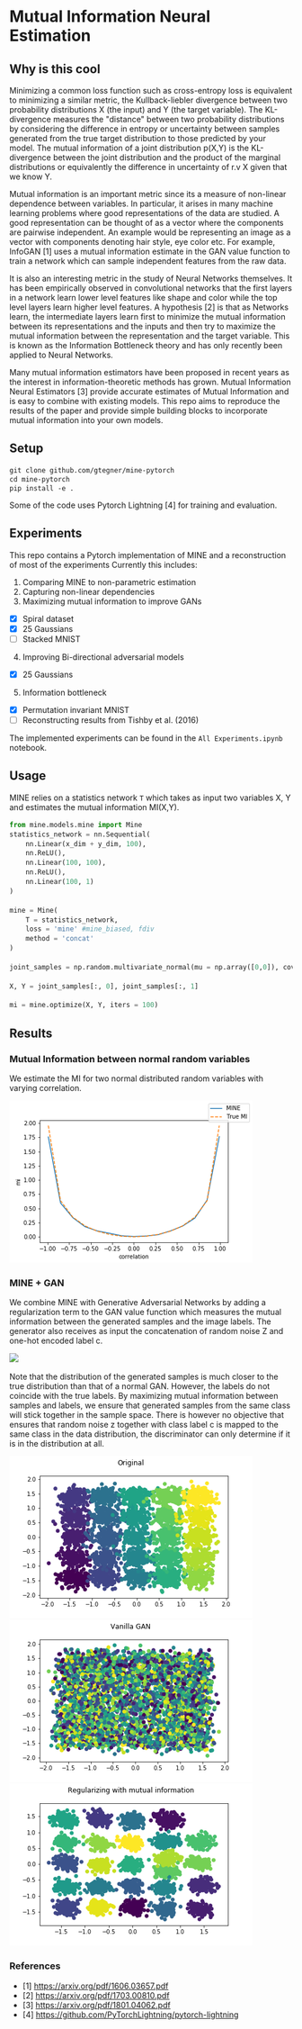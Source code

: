 # Mutual Information Neural Estimation

## Why is this cool

Minimizing a common loss function such as cross-entropy loss is equivalent to minimizing a similar metric, the Kullback-liebler divergence between two probability distributions X (the input) and Y (the target variable). The KL-divergence measures the "distance" between two probability distributions by considering the difference in entropy or uncertainty between samples generated from the true target distribution to those predicted by your model.
The mutual information of a joint distribution p(X,Y) is the KL-divergence between the joint distribution and the product of the marginal distributions or equivalently the difference in uncertainty of r.v X given that we know Y.

Mutual information is an important metric since its a measure of non-linear dependence between variables. In particular, it arises in many machine learning problems where good representations of the data are studied. A good representation can be thought of as a vector where the components are pairwise independent. An example would be representing an image as a vector with components denoting hair style, eye color etc. For example, InfoGAN [1] uses a mutual information estimate in the GAN value function to train a network which can sample independent features from the raw data.

It is also an interesting metric in the study of Neural Networks themselves. It has been empirically observed in convolutional networks that the first layers in a network learn lower level features like shape and color while the top level layers learn higher level features. A hypothesis [2] is that as Networks learn, the intermediate layers learn first to minimize the mutual information between its representations and the inputs and then try to maximize the mutual information between the representation and the target variable. This is known as the Information Bottleneck theory and has only recently been applied to Neural Networks. 

Many mutual information estimators have been proposed in recent years as the interest in information-theoretic methods has grown. Mutual Information Neural Estimators [3] provide accurate estimates of Mutual Information and is easy to combine with existing models. This repo aims to reproduce the results of the paper and provide simple building blocks to incorporate mutual information into your own models. 

## Setup

```
git clone github.com/gtegner/mine-pytorch
cd mine-pytorch
pip install -e .
```

Some of the code uses Pytorch Lightning [4] for training and evaluation. 

## Experiments

This repo contains a Pytorch implementation of MINE and a reconstruction of most of the experiments
Currently this includes:

1. Comparing MINE to non-parametric estimation
2. Capturing non-linear dependencies
3. Maximizing mutual information to improve GANs

- [x] Spiral dataset
- [x] 25 Gaussians
- [ ] Stacked MNIST

4. Improving Bi-directional adversarial models

- [x] 25 Gaussians

5. Information bottleneck

- [x] Permutation invariant MNIST
- [ ] Reconstructing results from Tishby et al. (2016)

The implemented experiments can be found in the `All Experiments.ipynb` notebook. 

## Usage

MINE relies on a statistics network `T` which takes as input two variables X, Y and estimates the mutual information MI(X,Y).

```python
from mine.models.mine import Mine
statistics_network = nn.Sequential(
    nn.Linear(x_dim + y_dim, 100),
    nn.ReLU(),
    nn.Linear(100, 100),
    nn.ReLU(),
    nn.Linear(100, 1)
)

mine = Mine(
    T = statistics_network,
    loss = 'mine' #mine_biased, fdiv
    method = 'concat'
)

joint_samples = np.random.multivariate_normal(mu = np.array([0,0]), cov = np.array([[1, 0.2], [0.2, 1]]))

X, Y = joint_samples[:, 0], joint_samples[:, 1]

mi = mine.optimize(X, Y, iters = 100)
```

## Results
### Mutual Information between normal random variables
We estimate the MI for two normal distributed random variables with varying correlation. 

![MI](figures/mi_estimation.png)

### MINE + GAN
We combine MINE with Generative Adversarial Networks by adding a regularization term to the GAN value function which measures the mutual information between the generated samples and the image labels.
The generator also receives as input the concatenation of random noise Z and one-hot encoded label c. 

<img src="https://render.githubusercontent.com/render/math?math=min_G max_D V(D,G) = E_{P_X}[D(X)] %2B E_{P_Z}[\log(1 - D(G(Z))] - \beta I(G([\varepsilon, c]);c)">

Note that the distribution of the generated samples is much closer to the true distribution than that of a normal GAN. However, the labels do not coincide with the true labels. By maximizing mutual information between
samples and labels, we ensure that generated samples from the same class will stick together in the sample space. There is however no objective that ensures that random noise z together with class label c is mapped to the same class in the data distribution, the discriminator can only determine if it is in the distribution at all. 

![25 Gaussians](figures/25gaussians.png)
![25 Gaussians](figures/25gaussians_gan.png)
![25 Gaussians](figures/25gaussians_mine.png)


### References
- [1] https://arxiv.org/pdf/1606.03657.pdf
- [2] https://arxiv.org/pdf/1703.00810.pdf
- [3] https://arxiv.org/pdf/1801.04062.pdf
- [4] https://github.com/PyTorchLightning/pytorch-lightning


